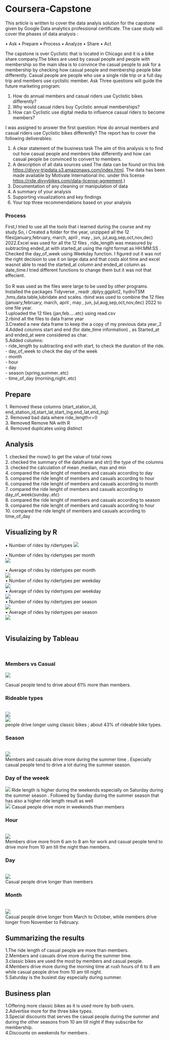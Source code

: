 # Coursera-Capstone 
This article is written to cover the data analyis solution for the capstone given by Google Data analytics professional certificate. The case study will cover the phases of data analysis :

•	Ask
•	Prepare
•	Process
•	Analyze
•	Share
•	Act


The capstone is over Cyclistic that is located in Chicago and it is a bike share company.The bikes are used by casual people and people with membership so the main idea is to convince the casual people to ask for a membership by checking how casual people and membership people bike differently. Casual people are people who use a single ride trip or a full day trip and members use cyclistic member.
Ask Three questions will guide the future marketing program: 
1. How do annual members and casual riders use Cyclistic bikes differently? 
2. Why would casual riders buy Cyclistic annual memberships? 
3. How can Cyclistic use digital media to influence casual riders to become members?

I was assigned to answer the first question: How do annual members and casual riders use Cyclistic bikes differently?
The report has to cover the following deliverables: 
1.	A clear statement of the business task 
The aim of this analysis is to find out how casual people and members bike differently and how can casual people be convinced to convert to members.
2.	A description of all data sources used 
The data can be found on this link https://divvy-tripdata.s3.amazonaws.com/index.html.
The data has been made available by Motivate International Inc. under this license https://ride.divvybikes.com/data-license-agreement.)
3.	Documentation of any cleaning or manipulation of data
4.	A summary of your analysis 
5.	Supporting visualizations and key findings 
6.	Your top three recommendations based on your analysis

<h3>Process</h3>
First,I tried to use all the tools that i learned during the course and my study.So, i Created a folder for the year, unzipped all the 12 files(january,february, march, april , may , jun, jul,aug,sep,oct,nov,dec) 2022.Excel was used for all the 12 files , ride_length was measured by subtracting ended_at with started_at using the right format as HH:MM:SS . Checked the day_of_week using Weekday function. I figured out it was not the right decision to use it on large data and that costs alot time and excel wasnot able to read the started_at column and ended_at column as date_time.I tried different functions to change them but it was not that effecient.
<br>
<br>
So R was used as the files were large to be used by other programs. Installed the packages Tidyverse , readr ,dplyy,ggplot2, hydroTSM ,hms,data.table,lubridate and scales. rbind was used to combine the 12 files (january,february, march, april , may , jun, jul,aug,sep,oct,nov,dec) 2022 to one file year.<br>
1.uploaded the 12 files (jan,feb.....etc) using read.csv <br>
2.rbind all the files to data frame year <br>
3.Created a new data frame to keep the a copy of my previous data year_2 <br>
4.Added columns start and end (for date_time information) , as Started_at and ended_at were considered as char. <br>
5.Added columns:<br>
- ride_length by subtracting end with start, to check the duration of the ride. <br>
- day_of_week to check the day of the week<br>
- month <br>
- hour <br>
- day <br>
- season (spring,summer..etc) <br>
- time_of_day (morning,night..etc) <br>

<h2>Prepare</h2>
1.	Removed these columns (start_station_id, end_station_id,start_lat,start_lng,end_lat,end_lng)<br> 
2.	Removed bad data where ride_length<=0 <br>
3.	Removed Remove NA with R <br>
4.	Removed duplicates using distinct<br>


<h2>Analysis </h2>
1.	checked the rnow() to get the value of total rows<br>
2.	checked the summary of the dataframe and str() the type of the columns<br>
3.	checked the calculation of mean ,median, max and min<br>
4.	compared the ride lenght of members and casuals according to day<br>
5.	compared the ride lenght of members and casuals according to hour<br>
6.	compared the ride lenght of members and casuals according to month<br>
7.	compared the ride lenght of members and casuals according to day_of_week(sunday..etc)<br>
8.	compared the ride lenght of members and casuals according to season<br>
9.	compared the ride lenght of members and casuals according to hour<br>
10.	compared the ride lenght of members and casuals according to time_of_day<br>


<h2>Visualizing by R </h2>
•	Number of rides by ridertypes
<img src="https://github.com/haidy639/coursera-test/blob/master/photos/1.png">


<br>

•	Number of rides by ridertypes per month <br>
<img src="https://github.com/haidy639/coursera-test/blob/master/photos/4.png"><br>

•	Average of rides by ridertypes per month <br><img src="https://github.com/haidy639/coursera-test/blob/master/photos/5.png"><br>
•	Number of rides by ridertypes per weekday<br> <img src="https://github.com/haidy639/coursera-test/blob/master/photos/2.png"><br>
•	Average of rides by ridertypes per weekday<br><img src="https://github.com/haidy639/coursera-test/blob/master/photos/3.png"><br>
•	Number of rides by ridertypes per season <br><img src="https://github.com/haidy639/coursera-test/blob/master/photos/6.png"><br>
•	Average of rides by ridertypes per season<br><img src="https://github.com/haidy639/coursera-test/blob/master/photos/7.png"><br>
<br>
<h2>Visulaizing by Tableau</h2>
<br>
<h3>Members vs Casual</h3>
<p>
<img src ="https://github.com/haidy639/coursera-test/blob/master/photos/membervscasual.png">

Casual people tend to drive about 61% more than members.
<br>
<h3>Rideable types</h3>
<br>
<img src ="https://github.com/haidy639/coursera-test/blob/master/photos/rideable_type.png">
<br>
<img src ="https://github.com/haidy639/coursera-test/blob/master/photos/rideable2.png">
<br>
people drive longer using classic bikes ; about 43% of rideable bike types.
<br>
<h3>Season</h3>
<br>
<img src="https://github.com/haidy639/coursera-test/blob/master/photos/season.png">
<br>
Members and casuals drive more during the summer time . Especially casual people tend to drive a lot during the summer season.
<br>
<h3>Day of the weeek</h3>
<img src="https://github.com/haidy639/coursera-test/blob/master/photos/per_day_of_week.png">
Ride length is higher during the weekends especially on Saturday during the summer season . Followed by Sunday during the summer season that has also a higher ride length result as well
<br>
<img src="https://github.com/haidy639/coursera-test/blob/master/photos/per_day_of_week2.png">
Casual people drive more in weekends than members
<h3>Hour</h3>
<br>
<img src="https://github.com/haidy639/coursera-test/blob/master/photos/per_hour.png">
<br>
Members drive more from 6 am to 8 am for work and casual people tend to drive more from 10 am till the night than members.
<br>
<h3>Day</h3>
<br>
<img src="https://github.com/haidy639/coursera-test/blob/master/photos/per_day.png">
<br>
Casual people drive longer than members
<h3>Month</h3>
<br>
<img src="https://github.com/haidy639/coursera-test/blob/master/photos/per_month.png">
<br>
Casual people drive longer from March to October, while members drive longer from November to February. 
</p>

<h2>Summarizing the results</h2>
1.The ride length of casual people are more than members.<br>
2.Members and casuals drive more during the summer time.<br>
3.classic bikes are used the most by members and casual people.<br>
4.Members drive more during the morning time at rush hours of 6 to 8 am while casual people drive from 10 am till night.<br>
5.Saturday is the busiest day especially during summer.<br>

<h2>Business plan</h2>
1.Offering more classic bikes as it is used more by both users.<br>
2.Advertise more for the three bike types. <br>
3.Special discounts that serves the casual people during the summer and during the other seasons from 10 am till night if they subscribe for membership.<br>
4.Discounts on weekends for members .<br>













